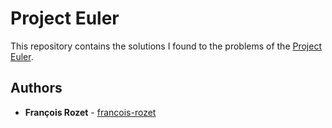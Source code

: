 # Project Euler

This repository contains the solutions I found to the problems of the [Project Euler](https://projecteuler.net/).

## Authors

* **François Rozet** - [francois-rozet](https://github.com/francois-rozet)
